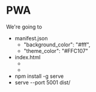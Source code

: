 # PWA

We're going to 

- manifest.json
  - "background_color": "#fff",
  - "theme_color": "#FFC107"
- index.html
  - <meta name="theme-color" content="#FFC107">
  - <meta name="msapplication-TileColor" content="#FFC107">
- npm install -g serve
- serve --port 5001 dist/ 